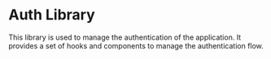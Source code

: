 # Auth Library

This library is used to manage the authentication of the application. It provides a set of hooks and components to manage the authentication flow.
